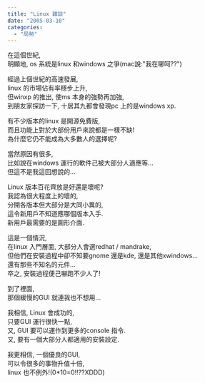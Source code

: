 ```yaml
---
title: "Linux 雜談"
date: "2005-03-10"
categories: 
  - "局勢"
---
```


在這個世紀,  
明顯地, os 系統是linux 和windows 之爭(mac說:"我在哪呵??")

經過上個世紀的高速發展,  
linux 的市場佔有率穩步上升,  
但winxp 的推出, 使ms 本身的強勢再加強,  
到朋友家探訪一下, 十居其九都會發現pc 上的是windows xp.

有不少版本的linux 是開源免費版,  
而且功能上對於大部份用戶來說都是一樣不缺!  
為什麼它仍不能成為大多數人的選擇呢?

當然原因有很多,  
比如說在windows 運行的軟件己被大部分人適應等...  
但這不是我這回想說的...

Linux 版本百花齊放是好還是壞呢?  
我認為很大程度上的壞的,  
分開各版本但大部分是大同小異的,  
這令新用戶不知道應哪個版本入手.  
新用戶最需要的是圖形介面.

這是一個情況,  
在linux 入門層面, 大部分人會選redhat / mandrake,  
但他們在安裝過程中卻不知要gnome 還是kde, 還是其他xwindows...  
還有那些不知名的元件...  
卒之, 安裝過程便己嚇跑不少人了!

到了裡面,  
那個緩慢的GUI 就連我也不想用...

我相信, Linux 會成功的,  
只要GUI 運行很快一點,  
又, GUI 要可以運作到更多的console 指令.  
又, 要有一個大部分人都適用的安裝設定.

我更相信, 一個優良的GUI,  
可以令很多的事物升值十倍,  
linux 也不例外!(0\*10=0!!??XDDD)
